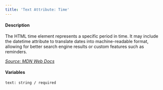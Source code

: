 ```yaml
---
title: 'Text Attribute: Time'
---
```

#### Description
The HTML time element represents a specific period in time. It may include the datetime attribute to translate dates into machine-readable format, allowing for better search engine results or custom features such as reminders.

*[Source: MDN Web Docs](https://developer.mozilla.org/en-US/docs/Web/HTML/Element/time)*

#### Variables
~~~
text: string / required
~~~

